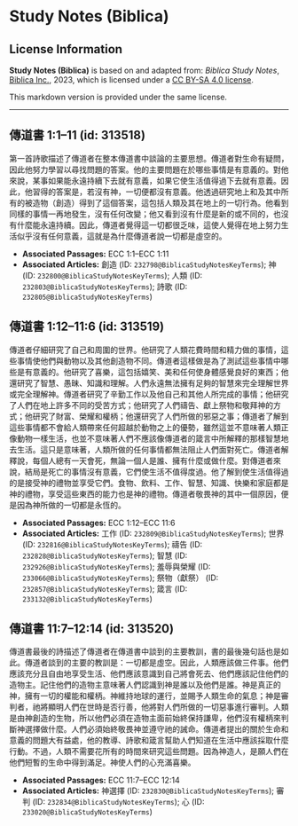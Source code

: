 # Study Notes (Biblica)

## License Information

**Study Notes (Biblica)** is based on and adapted from: _Biblica Study Notes_, [Biblica Inc.](https://www.biblica.com/), 2023, which is licensed under a [CC BY-SA 4.0 license](https://creativecommons.org/licenses/by-sa/4.0/legalcode.en).

This markdown version is provided under the same license.



--------------------------------

## 傳道書 1:1–11 (id: 313518)

第一首詩歌描述了傳道者在整本傳道書中談論的主要思想。傳道者對生命有疑問，因此他努力學習以尋找問題的答案。他的主要問題在於哪些事情是有意義的。對他來說，某事如果能永遠持續下去就有意義，如果它使生活值得過下去就有意義。因此，他習得的答案是，若沒有神，一切便都沒有意義。他透過研究地上和及其中所有的被造物（創造）得到了這個答案，這包括人類及其在地上的一切行為。他看到同樣的事情一再地發生，沒有任何改變；他又看到沒有什麼是新的或不同的，也沒有什麼能永遠持續。因此，傳道者覺得這一切都很乏味，這使人覺得在地上努力生活似乎沒有任何意義，這就是為什麼傳道者說一切都是虛空的。

* **Associated Passages:** ECC 1:1–ECC 1:11
* **Associated Articles:** 創造 (ID: `232798@BiblicaStudyNotesKeyTerms`); 神 (ID: `232800@BiblicaStudyNotesKeyTerms`); 人類 (ID: `232803@BiblicaStudyNotesKeyTerms`); 詩歌 (ID: `232805@BiblicaStudyNotesKeyTerms`)

## 傳道書 1:12–11:6 (id: 313519)

傳道者仔細研究了自己和周圍的世界。他研究了人類花費時間和精力做的事情，這些事情使他們與動物以及其他創造物不同。傳道者這樣做是為了測試這些事情中哪些是有意義的。他研究了喜樂，這包括嬉笑、美和任何使身體感覺良好的東西；他還研究了智慧、愚昧、知識和理解。人們永遠無法擁有足夠的智慧來完全理解世界或完全理解神。傳道者研究了辛勤工作以及他自己和其他人所完成的事情；他研究了人們在地上許多不同的受苦方式；他研究了人們禱告、獻上祭物和敬拜神的方式；他研究了財富、榮耀和權柄；他還研究了人們所做的邪惡之事；傳道者了解到這些事情都不會給人類帶來任何超越於動物之上的優勢，雖然這並不意味著人類正像動物一樣生活，也並不意味著人們不應該像傳道者的箴言中所解釋的那樣智慧地去生活。這只是意味著，人類所做的任何事情都無法阻止人們面對死亡。傳道者解釋說，每個人總有一天會死，無論一個人是誰、擁有什麼或做什麼。對傳道者來說，結局是死亡的事情沒有意義，它們使生活不值得度過。他了解到使生活值得過的是接受神的禮物並享受它們。食物、飲料、工作、智慧、知識、快樂和家庭都是神的禮物，享受這些東西的能力也是神的禮物。傳道者敬畏神的其中一個原因，便是因為神所做的一切都是永恆的。

* **Associated Passages:** ECC 1:12–ECC 11:6
* **Associated Articles:** 工作 (ID: `232809@BiblicaStudyNotesKeyTerms`); 世界 (ID: `232816@BiblicaStudyNotesKeyTerms`); 禱告 (ID: `232828@BiblicaStudyNotesKeyTerms`); 智慧 (ID: `232926@BiblicaStudyNotesKeyTerms`); 羞辱與榮耀 (ID: `233066@BiblicaStudyNotesKeyTerms`); 祭物（獻祭） (ID: `232857@BiblicaStudyNotesKeyTerms`); 箴言 (ID: `233132@BiblicaStudyNotesKeyTerms`)

## 傳道書 11:7–12:14 (id: 313520)

傳道書最後的詩描述了傳道者在傳道書中談到的主要教訓，書的最後幾句話也是如此。傳道者談到的主要的教訓是：一切都是虛空。因此，人類應該做三件事。他們應該充分且自由地享受生活、他們應該意識到自己將會死去、他們應該記住他們的造物主。記住他們的造物主意味著人們認識到神是誰以及他們是誰。神是真正的神，擁有一切的權能和權柄。神維持地球的運行，並賜予人類生命的氣息；神是審判者，祂將顯明人們在世時是否行善，他將對人們所做的一切惡事進行審判。人類是由神創造的生物，所以他們必須在造物主面前始終保持謙卑，他們沒有權柄來判斷神選擇做什麼。人們必須始終敬畏神並遵守祂的誡命。傳道者提出的關於生命和意義的問題大有益處，他的教導、詩歌和箴言幫助人們知道在生活中應該採取什麼行動。不過，人類不需要花所有的時間來研究這些問題。因為神造人，是願人們在他們短暫的生命中得到滿足。神使人們的心充滿喜樂。

* **Associated Passages:** ECC 11:7–ECC 12:14
* **Associated Articles:** 神選擇 (ID: `232830@BiblicaStudyNotesKeyTerms`); 審判 (ID: `232834@BiblicaStudyNotesKeyTerms`); 心 (ID: `233020@BiblicaStudyNotesKeyTerms`)

